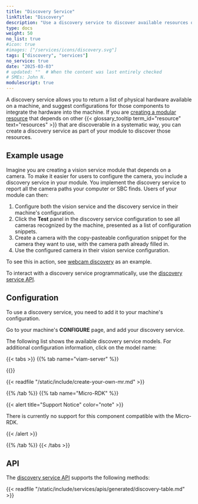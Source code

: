 ```yaml
---
title: "Discovery Service"
linkTitle: "Discovery"
description: "Use a discovery service to discover available resources on a machine."
type: docs
weight: 50
no_list: true
#icon: true
#images: ["/services/icons/discovery.svg"]
tags: ["discovery", "services"]
no_service: true
date: "2025-03-03"
# updated: ""  # When the content was last entirely checked
# SMEs: John N.
modulescript: true
---
```


A discovery service allows you to return a list of physical hardware available on a machine, and suggest configurations for those components to integrate the hardware into the machine.
If you are [creating a modular resource](/operate/modules/support-hardware/) that depends on other {{< glossary_tooltip term_id="resource" text="resources" >}} that are discoverable in a systematic way, you can create a discovery service as part of your module to discover those resources.

## Example usage

Imagine you are creating a vision service module that depends on a camera.
To make it easier for users to configure the camera, you include a discovery service in your module.
You implement the discovery service to report all the camera paths your computer or SBC finds.
Users of your module can then:

1. Configure both the vision service and the discovery service in their machine's configuration.
1. Click the **Test** panel in the discovery service configuration to see all cameras recognized by the machine, presented as a list of configuration snippets.
1. Create a camera with the copy-pasteable configuration snippet for the camera they want to use, with the camera path already filled in.
1. Use the configured camera in their vision service configuration.

To see this in action, see [webcam discovery](/operate/reference/components/camera/webcam/#find-a-video-path-using-a-discovery-service) as an example.

To interact with a discovery service programmatically, use the [discovery service API](/dev/reference/apis/services/discovery/).

## Configuration

To use a discovery service, you need to add it to your machine's configuration.

Go to your machine's **CONFIGURE** page, and add your discovery service.

The following list shows the available discovery service models.
For additional configuration information, click on the model name:

{{< tabs >}}
{{% tab name="viam-server" %}}

{{<resources api="rdk:service:discovery" type="discovery" no-intro="true">}}

{{< readfile "/static/include/create-your-own-mr.md" >}}

{{% /tab %}}
{{% tab name="Micro-RDK" %}}

{{< alert title="Support Notice" color="note" >}}

There is currently no support for this component compatible with the Micro-RDK.

{{< /alert >}}

{{% /tab %}}
{{< /tabs >}}

## API

The [discovery service API](/dev/reference/apis/services/discovery/) supports the following methods:

{{< readfile "/static/include/services/apis/generated/discovery-table.md" >}}
